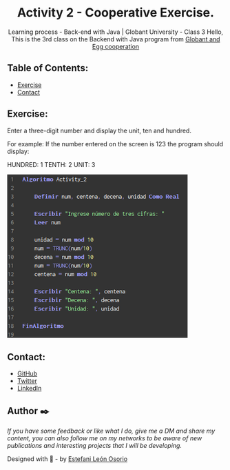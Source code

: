 <h1 align="center">Activity 2 - Cooperative Exercise.</h1>

<div align="center">
Learning process - Back-end with Java | Globant University - Class 3
Hello, This is the 3rd class on the Backend with Java program from <a href="https://globant.eggcooperation.com/" target="_blank">Globant and Egg cooperation</a>
</div>

<!-- TABLE OF CONTENTS -->

## Table of Contents:

- <a href="https://github.com/EstefaniLeon/Back-end-with-Java-Globant-University/blob/main/Class%203/Activity%202/Activity_2.psc" target="_blank">Exercise</a>
- [Contact](#contact)

<!-- EXERCISE -->
## Exercise:

Enter a three-digit number and display the unit, ten and hundred.

For example: If the number entered on the screen is 123 the program should display: 

HUNDRED: 1
TENTH: 2
UNIT: 3

![screenshot](https://github.com/EstefaniLeon/Back-end-with-Java-Globant-University/blob/main/Class%203/Activity%202/Activity_2.PNG)

<!-- CONTACT -->

## Contact:

- [GitHub](https://github.com/EstefaniLeon)
- [Twitter](https://twitter.com/Esleos1)
- [LinkedIn](https://www.linkedin.com/in/estefani-leon-osorio-34a56a244/)

## Author ✒️

_If you have some feedback or like what I do, give me a DM and share my content, you can also follow me on my networks to be aware of new publications and interesting projects that I will be developing._

Designed with 💖 - by [Estefani León Osorio](https://github.com/EstefaniLeon)
